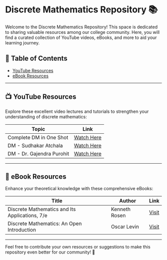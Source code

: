 # Discrete Mathematics Repository 📚

Welcome to the Discrete Mathematics Repository! This space is dedicated to sharing valuable resources among our college community. Here, you will find a curated collection of YouTube videos, eBooks, and more to aid your learning journey.

## 📑 Table of Contents

- [YouTube Resources](#youtube-resources)
- [eBook Resources](#ebook-resources)

---

## 📺 YouTube Resources

Explore these excellent video lectures and tutorials to strengthen your understanding of discrete mathematics:

| Topic                          | Link                                   |
|------------------------------------|---------------------------------------------|
| Complete DM in One Shot            | [Watch Here](https://www.youtube.com/watch?v=papVRQqtrgc&pp=ygUUZGlzY3JldGUgbWF0aGVtYXRpY3M%3D) |
| DM - Sudhakar Atchala             | [Watch Here](https://www.youtube.com/watch?v=b-Bp3ZDyQu8&list=PLXj4XH7LcRfBB-4hXp4XI84HOCWkaBD63) |
| DM - Dr. Gajendra Purohit         | [Watch Here](https://www.youtube.com/watch?v=wGLTV8MgLlA&list=PLU6SqdYcYsfJ27O0dvuMwafS3X8CecqUg) |

---

## 📖 eBook Resources

Enhance your theoretical knowledge with these comprehensive eBooks:

| Title                                               | Author          | Link                                     |
|---------------------------------------------------------|---------------------|-----------------------------------------------|
| Discrete Mathematics and Its Applications, 7/e         | Kenneth Rosen        | [Visit](https://highered.mheducation.com/sites/0073383090/student_view0/) |
| Discrete Mathematics: An Open Introduction              | Oscar Levin          | [Visit](https://discrete.openmathbooks.org/dmoi3.html) |

---

Feel free to contribute your own resources or suggestions to make this repository even better for our community! 🚀